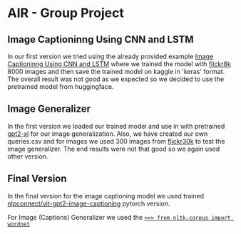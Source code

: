 # AIR - Group Project


## Image Captioninng Using CNN and LSTM

In our first version we tried using the already provided example [Image Captioninng Using CNN and LSTM](https://www.kaggle.com/code/ghazouanihaythem/image-captioninng-using-cnn-and-lstm/notebook#Modelling) where we trained the model with [flickr8k](https://www.kaggle.com/datasets/adityajn105/flickr8k/data) 8000 images and then save the trained model on kaggle in 'keras' format.
The overall result was not good as we expected so we decided to use the pretrained model from huggingface.

## Image Generalizer
In the first version we loaded our trained model and use in with pretrained [gpt2-xl](https://huggingface.co/gpt2-xl) for our image generalization. Also, we have created our own queries.csv and for images we used 300 images from [flickr30k](https://www.kaggle.com/datasets/eeshawn/flickr30k) to test the image generalizer.
The end results were not that good so we again used other version.

## Final Version
In the final version for the image captioning model we used trained [nlpconnect/vit-gpt2-image-captioning](https://huggingface.co/nlpconnect/vit-gpt2-image-captioning) pytorch version.

For Image (Captions) Generalizer we used the [```>>> from nltk.corpus import wordnet```](https://www.nltk.org/howto/wordnet.html)
